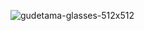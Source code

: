 ![gudetama-glasses-512x512](https://github.com/lmllrjr/lmllrjr/assets/93522910/fddac5bb-9a19-4652-adff-6ef1c102dfbe)
